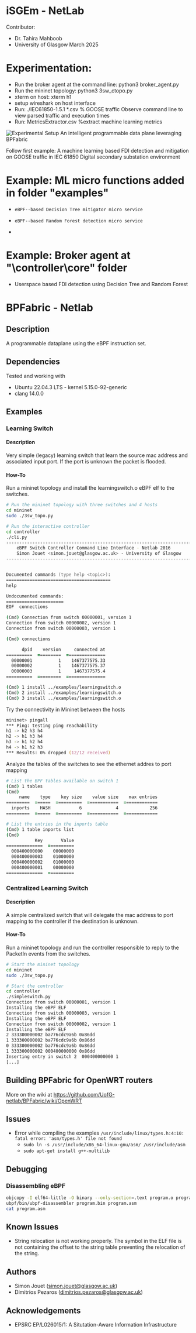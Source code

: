 
# iSGEm - NetLab
Contributor:
- Dr. Tahira Mahboob
- University of Glasgow March 2025

# Experimentation:
- Run the broker agent at the command line: python3 broker_agent.py
- Run the mininet topology: python3 3sw_ctopo.py
- xterm on host: xterm h1
- setup wireshark on host interface
- Run: ./IEC61850-1.5.1 *.csv % GOOSE traffic
  Observe command line to view parsed traffic and execution times
- Run: MetricsExtractor.csv %extract machine learning metrics
  
![Experimental Setup](https://github.com/tmahboob/iSGEm/edit/main/experimentalsetup.jpg)
An intelligent programmable data plane leveraging BPFabric

Follow first example: A machine learning based FDI detection and mitigation on GOOSE traffic in IEC 61850 Digital secondary substation environment
# Example: ML micro functions added in folder "examples"
-     eBPF--based Decision Tree mitigator micro service
-     eBPF--based Random Forest detection micro service
- 
# Example: Broker agent at "\controller\core" folder
-    Userspace based FDI detection using Decision Tree and Random Forest 

# BPFabric - Netlab

## Description

A programmable dataplane using the eBPF instruction set.

## Dependencies

Tested and working with

- Ubuntu 22.04.3 LTS - kernel 5.15.0-92-generic
- clang 14.0.0

## Examples

### Learning Switch

#### Description

Very simple (legacy) learning switch that learn the source mac address and
associated input port. If the port is unknown the packet is flooded.

#### How-To

Run a mininet topology and install the learningswitch.o eBPF elf to the
switches.

```zsh
# Run the mininet topology with three switches and 4 hosts
cd mininet
sudo ./3sw_topo.py
```

```zsh
# Run the interactive controller
cd controller
./cli.py
--------------------------------------------------------------------------------
    eBPF Switch Controller Command Line Interface - Netlab 2016
    Simon Jouet <simon.jouet@glasgow.ac.uk> - University of Glasgow
--------------------------------------------------------------------------------


Documented commands (type help <topic>):
========================================
help

Undocumented commands:
======================
EOF  connections

(Cmd) Connection from switch 00000001, version 1
Connection from switch 00000002, version 1
Connection from switch 00000003, version 1

(Cmd) connections

      dpid    version     connected at
==========  =========  ===============
  00000001          1    1467377575.33
  00000002          1    1467377575.37
  00000003          1     1467377575.4
==========  =========  ===============

(Cmd) 1 install ../examples/learningswitch.o
(Cmd) 2 install ../examples/learningswitch.o
(Cmd) 3 install ../examples/learningswitch.o
```

Try the connectivity in Mininet between the hosts

```zsh
mininet> pingall
*** Ping: testing ping reachability
h1 -> h2 h3 h4
h2 -> h1 h3 h4
h3 -> h1 h2 h4
h4 -> h1 h2 h3
*** Results: 0% dropped (12/12 received)
```

Analyze the tables of the switches to see the ethernet addres to port mapping

```zsh
# List the BPF tables available on switch 1
(Cmd) 1 tables
(Cmd)
     name    type    key size    value size    max entries
=========  ======  ==========  ============  =============
  inports    HASH           6             4            256
=========  ======  ==========  ============  =============

# List the entries in the inports table
(Cmd) 1 table inports list
(Cmd)
           Key       Value
==============  ==========
  000400000000    00000000
  000400000003    01000000
  000400000002    01000000
  000400000001    00000000
==============  ==========
```

### Centralized Learning Switch

#### Description

A simple centralized switch that will delegate the mac address to port mapping
to the controller if the destination is unknown.

#### How-To

Run a mininet topology and run the controller responsible to reply to the
PacketIn events from the switches.

```zsh
# Start the mininet topology
cd mininet
sudo ./3sw_topo.py
```

```zsh
# Start the controller
cd controller
./simpleswitch.py
Connection from switch 00000001, version 1
Installing the eBPF ELF
Connection from switch 00000003, version 1
Installing the eBPF ELF
Connection from switch 00000002, version 1
Installing the eBPF ELF
2 333300000002 ba776cdc9a6b 0x86dd
1 333300000002 ba776cdc9a6b 0x86dd
0 333300000002 ba776cdc9a6b 0x86dd
1 333300000002 000400000000 0x86dd
Inserting entry in switch 2  000400000000 1
[...]
```

## Building BPFabric for OpenWRT routers

More on the wiki at https://github.com/UofG-netlab/BPFabric/wiki/OpenWRT

## Issues

- Error while compiling the examples `/usr/include/linux/types.h:4:10: fatal error: 'asm/types.h' file not found`
  - `sudo ln -s /usr/include/x86_64-linux-gnu/asm/ /usr/include/asm`
  - `sudo apt-get install g++-multilib`

## Debugging

### Disassembling eBPF

```zsh
objcopy -I elf64-little -O binary --only-section=.text program.o program.bin
ubpf/bin/ubpf-disassembler program.bin program.asm
cat program.asm
```

## Known Issues

- String relocation is not working properly. The symbol in the ELF file is not containing the offset to the string table preventing the relocation of the string.

## Authors

- Simon Jouet (simon.jouet@glasgow.ac.uk)
- Dimitrios Pezaros (dimitrios.pezaros@glasgow.ac.uk)

## Acknowledgements

- EPSRC EP/L026015/1: A Situtation-Aware Information Infrastructure
